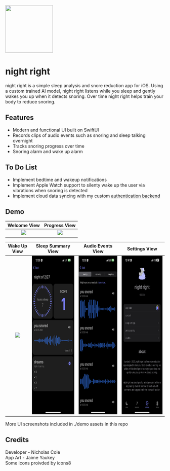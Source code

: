 <img src="https://i.imgur.com/lNV2KBm.png" width="150" height="150" style="inset(0% 45% 0% 45% round 10px)"/>

# night right

night right is a simple sleep analysis and snore reduction app for iOS. Using a custom trained AI model, night right listens while you sleep and gently wakes you up when it detects snoring. Over time night right helps train your body to reduce snoring.



## Features

- Modern and functional UI built on SwiftUI
- Records clips of audio events such as snoring and sleep talking overnight
- Tracks snoring progress over time
- Snoring alarm and wake up alarm


## To Do List

- Implement bedtime and wakeup notifications
- Implement Apple Watch support to silenty wake up the user via vibrations when snoring is detected
- Implement cloud data syncing with my custom <a href="https://github.com/nickrcole/authbackend">authentication backend</a>


## Demo
Welcome View            |  Progress View
:-------------------------:|:-------------------------:
<img src="https://github.com/nickrcole/nightright/blob/main/demo%20assets/welcome.gif?raw=true" height="500"/>  |  <img src="https://github.com/nickrcole/nightright/blob/main/demo%20assets/progress.gif?raw=true" height="500"/>

Wake Up View            |  Sleep Summary View          | Audio Events View         | Settings View
:-------------------------:|:-------------------------:|:-------------------------:|:-------------------------:
<img src="https://github.com/nickrcole/nightright/blob/main/demo%20assets/sleepsummary.PNG?raw=true" height="500"/>  |  <img src="https://github.com/nickrcole/nightright/blob/main/demo%20assets/nightsummary.PNG?raw=true" height="500"/> |  <img src="https://github.com/nickrcole/nightright/blob/main/demo%20assets/eventsview.PNG?raw=true" height="500"/> |  <img src="https://github.com/nickrcole/nightright/blob/main/demo%20assets/settings.jpeg?raw=true" height="500"/>

More UI screenshots included in ./demo assets in this repo


## Credits

Developer - Nicholas Cole\
App Art - Jaime Yaukey\
Some icons proivded by icons8

